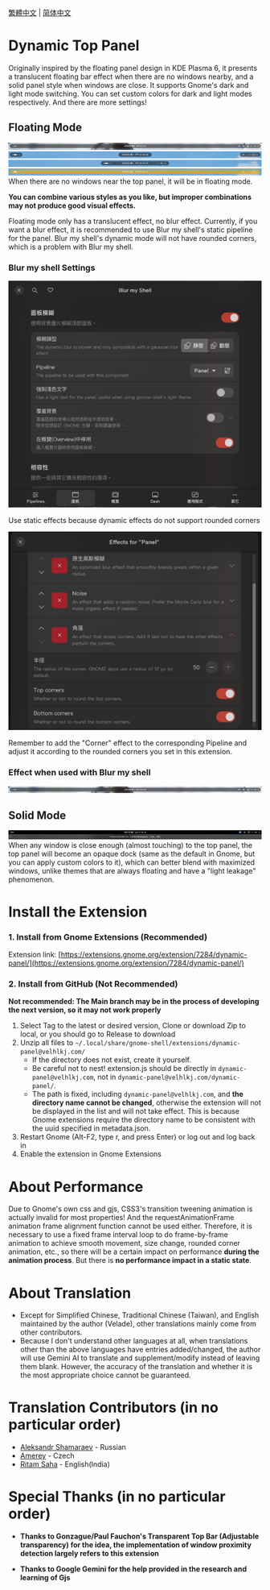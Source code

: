 [繁體中文](README.md) | [简体中文](README-cn.md) 

# Dynamic Top Panel

Originally inspired by the floating panel design in KDE Plasma 6, it presents a translucent floating bar effect when there are no windows nearby, and a solid panel style when windows are close. It supports Gnome's dark and light mode switching. You can set custom colors for dark and light modes respectively. And there are more settings!

## Floating Mode
![Floating Mode](readme_images/transparent.png)
![Floating Mode](readme_images/transparent_area.png)
![Floating Mode](readme_images/transparent_auto_width.png)
![Floating Mode](readme_images/transparent_color.png)
When there are no windows near the top panel, it will be in floating mode.

**You can combine various styles as you like, but improper combinations may not produce good visual effects.**

Floating mode only has a translucent effect, no blur effect. Currently, if you want a blur effect, it is recommended to use Blur my shell's static pipeline for the panel. Blur my shell's dynamic mode will not have rounded corners, which is a problem with Blur my shell.
### Blur my shell Settings
![Blur my shell Settings](readme_images/bms_settings1.png)

Use static effects because dynamic effects do not support rounded corners

![Blur my shell Pipeline Settings](readme_images/bms_settings2.png)

Remember to add the "Corner" effect to the corresponding Pipeline and adjust it according to the rounded corners you set in this extension.
### Effect when used with Blur my shell
![Floating effect with blur](readme_images/blur.png)

## Solid Mode
![Solid Mode](readme_images/solid.png)
When any window is close enough (almost touching) to the top panel, the top panel will become an opaque dock (same as the default in Gnome, but you can apply custom colors to it), which can better blend with maximized windows, unlike themes that are always floating and have a "light leakage" phenomenon.

# Install the Extension
### 1. Install from Gnome Extensions (Recommended)
Extension link: [https://extensions.gnome.org/extension/7284/dynamic-panel/](https://extensions.gnome.org/extension/7284/dynamic-panel/)
### 2. Install from GitHub (Not Recommended)
**Not recommended: The Main branch may be in the process of developing the next version, so it may not work properly**

1. Select Tag to the latest or desired version, Clone or download Zip to local, or you should go to Release to download
1. Unzip all files to `~/.local/share/gnome-shell/extensions/dynamic-panel@velhlkj.com/`
    * If the directory does not exist, create it yourself.
    * Be careful not to nest! extension.js should be directly in `dynamic-panel@velhlkj.com`, not in `dynamic-panel@velhlkj.com/dynamic-panel/`.
    * The path is fixed, including `dynamic-panel@velhlkj.com`, and **the directory name cannot be changed**, otherwise the extension will not be displayed in the list and will not take effect. This is because Gnome extensions require the directory name to be consistent with the uuid specified in metadata.json.
1. Restart Gnome (Alt-F2, type r, and press Enter) or log out and log back in
1. Enable the extension in Gnome Extensions

# About Performance
Due to Gnome's own css and gjs, CSS3's transition tweening animation is actually invalid for most properties! And the requestAnimationFrame animation frame alignment function cannot be used either. Therefore, it is necessary to use a fixed frame interval loop to do frame-by-frame animation to achieve smooth movement, size change, rounded corner animation, etc., so there will be a certain impact on performance **during the animation process**. But there is **no performance impact in a static state**.

# About Translation
* Except for Simplified Chinese, Traditional Chinese (Taiwan), and English maintained by the author (Velade), other translations mainly come from other contributors.
* Because I don't understand other languages at all, when translations other than the above languages have entries added/changed, the author will use Gemini AI to translate and supplement/modify instead of leaving them blank. However, the accuracy of the translation and whether it is the most appropriate choice cannot be guaranteed.

# Translation Contributors (in no particular order)
* [Aleksandr Shamaraev](https://github.com/AlexanderShad) - Russian
* [Amerey](https://github.com/Amereyeu) - Czech
* [Ritam Saha](https://github.com/astro-ray) - English(India)

# Special Thanks (in no particular order)
* **Thanks to Gonzague/Paul Fauchon's Transparent Top Bar (Adjustable transparency) for the idea, the implementation of window proximity detection largely refers to this extension**

* **Thanks to Google Gemini for the help provided in the research and learning of Gjs**